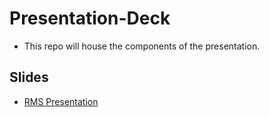 # Presentation-Deck
- This repo will house the components of the presentation.
## Slides 
- [RMS Presentation](https://docs.google.com/presentation/d/1Q_Qo-UYaBh627L1JQoQlqYggS3vV68q00YVXGsSwKbI/edit?usp=sharing)
